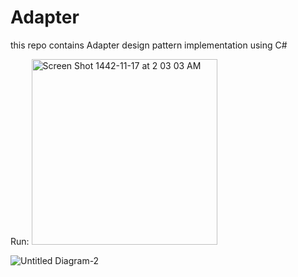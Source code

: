 # Adapter
this repo contains Adapter design pattern implementation using C#

Run:
<img width="297" alt="Screen Shot 1442-11-17 at 2 03 03 AM" src="https://user-images.githubusercontent.com/82446110/123527901-09349900-d6ec-11eb-989f-3b1a0ae7b821.png">

![Untitled Diagram-2](https://user-images.githubusercontent.com/82446110/123527910-1c476900-d6ec-11eb-901f-399d98e276ba.png)
